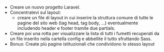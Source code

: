 - Creare un nuovo progetto Laravel. 
- Concentratevi sul layout: 
    - creare un file di layout in cui inserire la struttura comune di tutte le    pagine del sito web (tag head, tag body, ...) eventualmente includendo header e footer tramite due partials.
- Creare poi una rotta per visualizzare la lista di tutti i fumetti recuperati da un file inserito nella cartella config e abbellite il tutto sfruttando Sass.
- Bonus:
    Create più pagine istituzionali che condividono lo stesso layout
